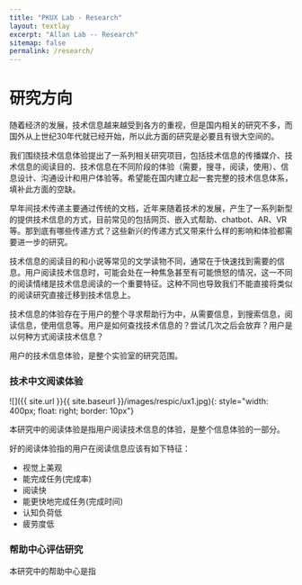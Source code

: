 ```yaml
---
title: "PKUX Lab - Research"
layout: textlay
excerpt: "Allan Lab -- Research"
sitemap: false
permalink: /research/
---
```


# 研究方向
  
随着经济的发展，技术信息越来越受到各方的重视，但是国内相关的研究不多，而国外从上世纪30年代就已经开始，所以此方面的研究是必要且有很大空间的。  
    
我们围绕技术信息体验提出了一系列相关研究项目，包括技术信息的传播媒介、技术信息的阅读目的、技术信息在不同阶段的体验（需要，搜寻，阅读，使用）、信息设计、沟通设计和用户体验等。希望能在国内建立起一套完整的技术信息体系，填补此方面的空缺。  

早年间技术传递主要通过传统的文档，近年来随着技术的发展，产生了一系列新型的提供技术信息的方式，目前常见的包括网页、嵌入式帮助、chatbot、AR、VR等。那到底有哪些传递方式？这些新兴的传递方式又带来什么样的影响和体验都需要进一步的研究。  

技术信息的阅读目的和小说等常见的文学读物不同，通常在于快速找到需要的信息。用户阅读技术信息时，可能会处在一种焦急甚至有可能愤怒的情况，这一不同的阅读情绪是技术信息阅读的一个重要特征。这种不同也导致我们不能直接将类似的阅读研究直接迁移到技术信息上。  

技术信息的体验存在于用户的整个寻求帮助行为中，从需要信息，到搜索信息，阅读信息，使用信息等。用户是如何查找技术信息的？尝试几次之后会放弃？用户是以何种方式阅读技术信息？

用户的技术信息体验，是整个实验室的研究范围。


### 技术中文阅读体验

![]({{ site.url }}{{ site.baseurl }}/images/respic/ux1.jpg){: style="width: 400px; float: right; border: 10px"}

本研究中的阅读体验是指用户阅读技术信息的体验，是整个信息体验的一部分。

好的阅读体验指的用户在阅读信息应该有如下特征：

- 视觉上美观
- 能完成任务(完成率)
- 阅读快
- 能更快地完成任务(完成时间)
- 认知负荷低
- 疲劳度低



### 帮助中心评估研究

本研究中的帮助中心是指
